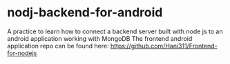 # nodj-backend-for-android

A practice to learn how to connect a backend server built with node js to 
an android application working with MongoDB The frontend android application repo can be found here: https://github.com/Hani311/Frontend-for-nodejs
